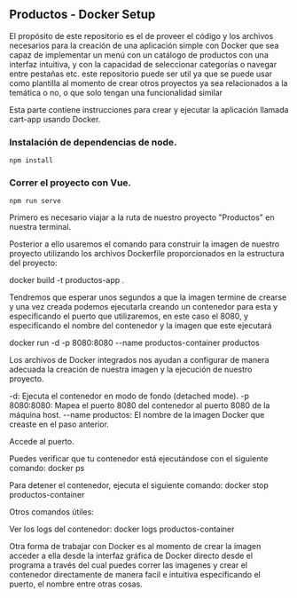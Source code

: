 ## Productos - Docker Setup 

El propósito de este repositorio es el de proveer el código y los archivos necesarios para la creación de una aplicación simple con Docker que sea capaz de implementar un menú con un catálogo de productos con una interfaz intuitiva, y con la capacidad de seleccionar categorías o navegar entre pestañas etc. este repositorio puede ser util ya que se puede usar como plantilla al momento de crear otros proyectos ya sea relacionados a la temática o no, o que solo tengan una funcionalidad similar


Esta parte contiene instrucciones para crear y ejecutar la aplicación llamada cart-app usando Docker.

### Instalación de dependencias de node.
```
npm install
```
### Correr el proyecto con Vue.

```
npm run serve
```


Primero es necesario viajar a la ruta de nuestro proyecto "Productos" en nuestra terminal. 

Posterior a ello usaremos el comando para construir la imagen de nuestro proyecto utilizando los archivos Dockerfile proporcionados en la estructura del proyecto: 

docker build -t productos-app .

Tendremos que esperar unos segundos a que la imagen termine de crearse y una vez creada podemos ejecutarla creando un contenedor para esta y especificando el puerto que utilizaremos, en este caso el 8080, y especificando el nombre del contenedor y la imagen que este ejecutará

docker run -d -p 8080:8080 --name productos-container productos

Los archivos de Docker integrados nos ayudan a configurar de manera adecuada la creación de nuestra imagen y la ejecución de nuestro proyecto.

-d: Ejecuta el contenedor en modo de fondo (detached mode).
-p 8080:8080: Mapea el puerto 8080 del contenedor al puerto 8080 de la máquina host.
--name 
productos: El nombre de la imagen Docker que creaste en el paso anterior.

Accede al puerto. 

Puedes verificar que tu contenedor está ejecutándose con el siguiente comando:
docker ps

Para detener el contenedor, ejecuta el siguiente comando:
docker stop productos-container

Otros comandos útiles:

Ver los logs del contenedor:
docker logs productos-container

Otra forma de trabajar con Docker es al momento de crear la imagen acceder a ella desde la interfaz gráfica de Docker directo desde el programa a través del cual puedes correr las imagenes y crear el contenedor directamente de manera facil e intuitiva especificando el puerto, el nombre entre otras cosas. 







